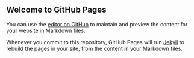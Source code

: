 ## Welcome to GitHub Pages

You can use the [editor on GitHub](https://github.com/titan1983/PowerShellToolBox/edit/master/README.md) to maintain and preview the content for your website in Markdown files.

Whenever you commit to this repository, GitHub Pages will run [Jekyll](https://jekyllrb.com/) to rebuild the pages in your site, from the content in your Markdown files.
